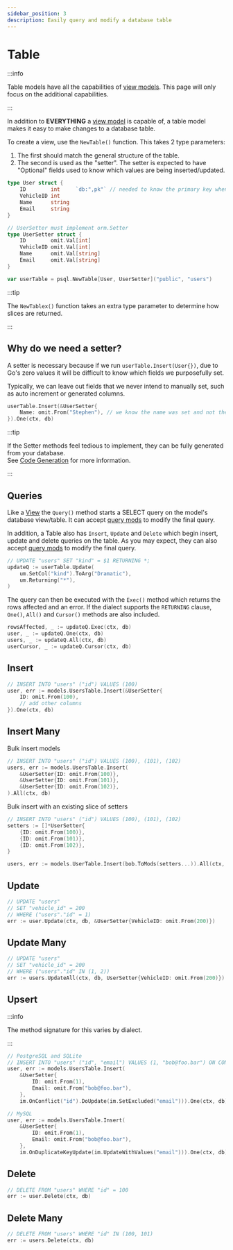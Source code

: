 ```yaml
---
sidebar_position: 3
description: Easily query and modify a database table
---
```


# Table

:::info

Table models have all the capabilities of [view models](./view). This page will only focus on the additional capabilities.

:::

In addition to **EVERYTHING** a [view model](./view) is capable of, a table model makes it easy to make changes to a database table.

To create a view, use the `NewTable()` function. This takes 2 type parameters:

1. The first should match the general structure of the table.
2. The second is used as the "setter". The setter is expected to have "Optional" fields used to know which values are being inserted/updated.

```go
type User struct {
    ID        int     `db:",pk"` // needed to know the primary key when updating
    VehicleID int
    Name      string
    Email     string
}

// UserSetter must implement orm.Setter
type UserSetter struct {
    ID        omit.Val[int]
    VehicleID omit.Val[int]
    Name      omit.Val[string]
    Email     omit.Val[string]
}

var userTable = psql.NewTable[User, UserSetter]("public", "users")
```

:::tip

The `NewTablex()` function takes an extra type parameter to determine how slices are returned.

:::

## Why do we need a setter?

A setter is necessary because if we run `userTable.Insert(User{})`, due to Go's zero values it will be difficult to know which fields we purposefully set.

Typically, we can leave out fields that we never intend to manually set, such as auto increment or generated columns.

```go
userTable.Insert(&UserSetter{
    Name: omit.From("Stephen"), // we know the name was set and not the email
}).One(ctx, db)
```

:::tip

If the Setter methods feel tedious to implement, they can be fully generated from your database.  
See [Code Generation](../code-generation/intro) for more information.

:::

## Queries

Like a [View](./view) the `Query()` method starts a SELECT query on the model's database view/table. It can accept [query mods](../query-builder/building-queries#query-mods) to modify the final query.

In addition, a Table also has `Insert`, `Update` and `Delete` which begin insert, update and delete queries on the table. As you may expect, they can also accept [query mods](../query-builder/building-queries#query-mods) to modify the final query.

```go
// UPDATE "users" SET "kind" = $1 RETURNING *;
updateQ := userTable.Update(
    um.SetCol("kind").ToArg("Dramatic"),
    um.Returning("*"),
)
```

The query can then be executed with the `Exec()` method which returns the rows affected and an error. If the dialect supports the `RETURNING` clause, `One()`, `All()` and `Cursor()` methods are also included.

```go
rowsAffected, _ := updateQ.Exec(ctx, db)
user, _ := updateQ.One(ctx, db)
users, _ := updateQ.All(ctx, db)
userCursor, _ := updateQ.Cursor(ctx, db)
```

## Insert

```go
// INSERT INTO "users" ("id") VALUES (100)
user, err := models.UsersTable.Insert(&UserSetter{
    ID: omit.From(100),
    // add other columns
}).One(ctx, db)
```

## Insert Many

Bulk insert models

```go
// INSERT INTO "users" ("id") VALUES (100), (101), (102)
users, err := models.UsersTable.Insert(
    &UserSetter{ID: omit.From(100)},
    &UserSetter{ID: omit.From(101)},
    &UserSetter{ID: omit.From(102)},
).All(ctx, db)
```

Bulk insert with an existing slice of setters

```go
// INSERT INTO "users" ("id") VALUES (100), (101), (102)
setters := []*UserSetter{
    {ID: omit.From(100)},
    {ID: omit.From(101)},
    {ID: omit.From(102)},
}

users, err := models.UserTable.Insert(bob.ToMods(setters...)).All(ctx, db)
```

## Update

```go
// UPDATE "users"
// SET "vehicle_id" = 200
// WHERE ("users"."id" = 1)
err := user.Update(ctx, db, &UserSetter{VehicleID: omit.From(200)})
```

## Update Many

```go
// UPDATE "users"
// SET "vehicle_id" = 200
// WHERE ("users"."id" IN (1, 2))
err := users.UpdateAll(ctx, db, UserSetter{VehicleID: omit.From(200)})
```

## Upsert

:::info

The method signature for this varies by dialect.

:::

```go
// PostgreSQL and SQLite
// INSERT INTO "users" ("id", "email") VALUES (1, "bob@foo.bar") ON CONFLICT (id) DO UPDATE SET "email" = EXCLUDED."email"
user, err := models.UsersTable.Insert(
	&UserSetter{
		ID: omit.From(1),
		Email: omit.From("bob@foo.bar"),
	},
	im.OnConflict("id").DoUpdate(im.SetExcluded("email"))).One(ctx, db)

// MySQL
user, err := models.UsersTable.Insert(
    &UserSetter{
        ID: omit.From(1),
        Email: omit.From("bob@foo.bar"),
    },
    im.OnDuplicateKeyUpdate(im.UpdateWithValues("email"))).One(ctx, db)
```

## Delete

```go
// DELETE FROM "users" WHERE "id" = 100
err := user.Delete(ctx, db)
```

## Delete Many

```go
// DELETE FROM "users" WHERE "id" IN (100, 101)
err := users.Delete(ctx, db)
```
